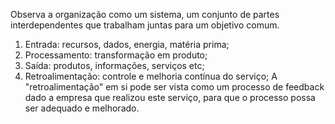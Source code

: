 Observa a organização como um sistema, um conjunto de partes interdependentes que trabalham juntas para um objetivo comum.
1. Entrada: recursos, dados, energia, matéria prima;
2. Processamento: transformação em produto;
3. Saída: produtos, informações, serviços etc;
4. Retroalimentação: controle e melhoria contínua do serviço;
A "retroalimentação" em si pode ser vista como um processo de feedback dado a empresa que realizou este serviço, para que o processo possa ser adequado e melhorado.
